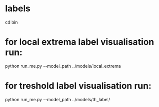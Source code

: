 # labels
cd bin

# for local extrema label visualisation run:
python run_me.py --model_path ../models/local_extrema
# for treshold label visualisation run:
python run_me.py --model_path ../models/th_label/